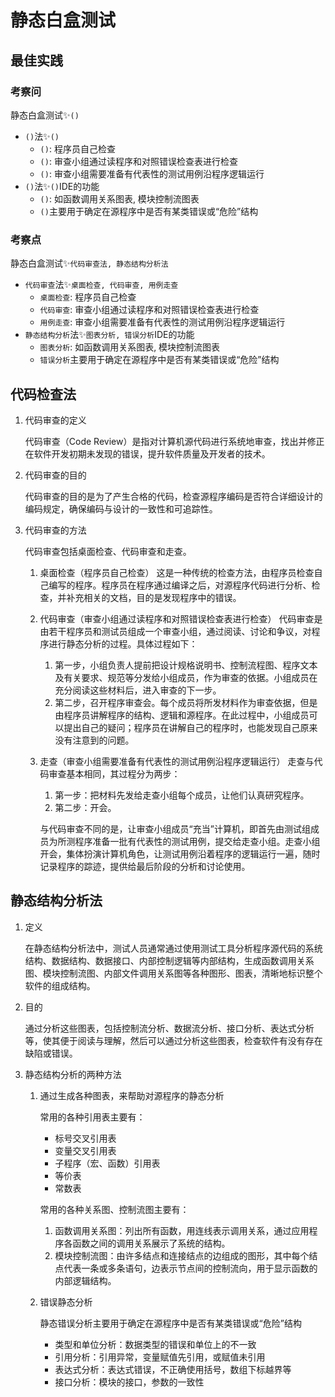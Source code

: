 # 静态白盒测试

## 最佳实践

### 考察问


静态白盒测试✨`()`

- `()`法✨`()`
    - `()`: 程序员自己检查
    - `()`: 审查小组通过读程序和对照错误检查表进行检查
    - `()`: 审查小组需要准备有代表性的测试用例沿程序逻辑运行
- `()`法✨`()`IDE的功能
    - `()`: 如函数调用关系图表, 模块控制流图表
    - `()`主要用于确定在源程序中是否有某类错误或“危险”结构




### 考察点

静态白盒测试✨`代码审查法, 静态结构分析法`

- `代码审查`法✨`桌面检查, 代码审查, 用例走查`
    - `桌面检查`: 程序员自己检查
    - `代码审查`: 审查小组通过读程序和对照错误检查表进行检查
    - `用例走查`: 审查小组需要准备有代表性的测试用例沿程序逻辑运行
- `静态结构分析`法✨`图表分析, 错误分析`IDE的功能
    - `图表分析`: 如函数调用关系图表, 模块控制流图表
    - `错误分析`主要用于确定在源程序中是否有某类错误或“危险”结构

## 代码检查法

1. 代码审查的定义

    代码审查（Code Review）是指对计算机源代码进行系统地审查，找出并修正在软件开发初期未发现的错误，提升软件质量及开发者的技术。

2. 代码审查的目的

    代码审查的目的是为了产生合格的代码，检查源程序编码是否符合详细设计的编码规定，确保编码与设计的一致性和可追踪性。

3. 代码审查的方法

    代码审查包括桌面检查、代码审查和走查。

    1. 桌面检查（程序员自己检查）
        这是一种传统的检查方法，由程序员检查自己编写的程序。程序员在程序通过编译之后，对源程序代码进行分析、检查，并补充相关的文档，目的是发现程序中的错误。

    2. 代码审查（审查小组通过读程序和对照错误检查表进行检查）
        代码审查是由若干程序员和测试员组成一个审查小组，通过阅读、讨论和争议，对程序进行静态分析的过程。具体过程如下：

        1. 第一步，小组负责人提前把设计规格说明书、控制流程图、程序文本及有关要求、规范等分发给小组成员，作为审查的依据。小组成员在充分阅读这些材料后，进入审查的下一步。
        2. 第二步，召开程序审查会。每个成员将所发材料作为审查依据，但是由程序员讲解程序的结构、逻辑和源程序。在此过程中，小组成员可以提出自己的疑问；程序员在讲解自己的程序时，也能发现自己原来没有注意到的问题。

    3. 走查（审查小组需要准备有代表性的测试用例沿程序逻辑运行）
        走查与代码审查基本相同，其过程分为两步：
        1. 第一步：把材料先发给走查小组每个成员，让他们认真研究程序。
        2. 第二步：开会。

        与代码审查不同的是，让审查小组成员“充当”计算机，即首先由测试组成员为所测程序准备一批有代表性的测试用例，提交给走查小组。走查小组开会，集体扮演计算机角色，让测试用例沿着程序的逻辑运行一遍，随时记录程序的踪迹，提供给最后阶段的分析和讨论使用。

## 静态结构分析法

1. 定义

    在静态结构分析法中，测试人员通常通过使用测试工具分析程序源代码的系统结构、数据结构、数据接口、内部控制逻辑等内部结构，生成函数调用关系图、模块控制流图、内部文件调用关系图等各种图形、图表，清晰地标识整个软件的组成结构。

2. 目的

    通过分析这些图表，包括控制流分析、数据流分析、接口分析、表达式分析等，使其便于阅读与理解，然后可以通过分析这些图表，检查软件有没有存在缺陷或错误。

3. 静态结构分析的两种方法

    1. 通过生成各种图表，来帮助对源程序的静态分析

        常用的各种引用表主要有：

        - 标号交叉引用表
        - 变量交叉引用表
        - 子程序（宏、函数）引用表
        - 等价表
        - 常数表

        常用的各种关系图、控制流图主要有：

        1. 函数调用关系图：列出所有函数，用连线表示调用关系，通过应用程序各函数之间的调用关系展示了系统的结构。
        2. 模块控制流图：由许多结点和连接结点的边组成的图形，其中每个结点代表一条或多条语句，边表示节点间的控制流向，用于显示函数的内部逻辑结构。

    2. 错误静态分析

        静态错误分析主要用于确定在源程序中是否有某类错误或“危险”结构
        - 类型和单位分析：数据类型的错误和单位上的不一致
        - 引用分析：引用异常，变量赋值先引用，或赋值未引用
        - 表达式分析：表达式错误，不正确使用括号，数组下标越界等
        - 接口分析：模块的接口，参数的一致性
